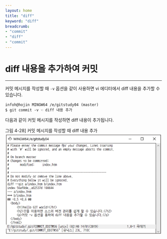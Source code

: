 ```yaml
---
layout: home
title: "diff"
keyword: "diff"
breadcrumb:
- "commit"
- "diff"
- "commit"
---
```


# diff 내용을 추가하여 커밋
---
커밋 메시지를 작성할 때 `-v` 옵션을 같이 사용하면 vi 에디터에서 diff 내용을 추가할 수 있습니다.  

```
infoh@hojin MINGW64 /e/gitstudy04 (master)
$ git commit -v ☜ diff 내용 추가
```

다음과 같이 커밋 메시지를 작성하면 diff 내용이 추가됩니다.  

그림 4-28] 커밋 메시지를 작성할 때 diff 내용 추가  
![커밋 메시지를 작성할 때 diff 내용 추가](./img/04-28.jpg) 

<br><br>